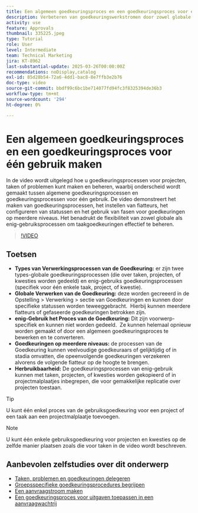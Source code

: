 ```yaml
---
title: Een algemeen goedkeuringsproces en een goedkeuringsproces voor één gebruik maken
description: Verbeteren van goedkeuringswerkstromen door zowel globale als enig-gebruiks goedkeuringsprocessen voor taken, projecten, of kwesties, het uitvoeren van multi-level gefaseerde goedkeuringen, en het bevorderen van efficiency door herbruikbaarheid in projectmalplaatjes te gebruiken.
activity: use
feature: Approvals
thumbnail: 335225.jpeg
type: Tutorial
role: User
level: Intermediate
team: Technical Marketing
jira: KT-8962
last-substantial-update: 2025-03-26T00:00:00Z
recommendations: noDisplay,catalog
exl-id: 85d28b54-72a6-4dd1-bac8-8e7ffb3e2b76
doc-type: video
source-git-commit: bbdf99c6bc1be714077fd94fc3f8325394de36b3
workflow-type: tm+mt
source-wordcount: '294'
ht-degree: 0%

---
```


# Een algemeen goedkeuringsproces en een goedkeuringsproces voor één gebruik maken

In de video wordt uitgelegd hoe u goedkeuringsprocessen voor projecten, taken of problemen kunt maken en beheren, waarbij onderscheid wordt gemaakt tussen algemene goedkeuringsprocessen en goedkeuringsprocessen voor één gebruik.
De video demonstreert het maken van goedkeuringsprocessen, het instellen van fiatteurs, het configureren van statussen en het gebruik van fasen voor goedkeuringen op meerdere niveaus.
&#x200B;Het benadrukt de flexibiliteit van zowel globale als enig-gebruiksprocessen om taakgoedkeuringen effectief te beheren.

>[!VIDEO](https://video.tv.adobe.com/v/335225/?quality=12&learn=on&enablevpops=1)

## Toetsen

* **Types van Verwerkingsprocessen van de Goedkeuring:** er zijn twee types-globale goedkeuringsprocessen (die over taken, projecten, of kwesties worden gedeeld) en enig-gebruiks goedkeuringsprocessen (specifiek voor één enkele taak, project, of kwestie).
* **Globale Verwerken van de Goedkeuring:** deze worden gecreeerd in de Opstelling > Verwerking > sectie van Goedkeuringen en kunnen door specifieke statussen worden teweeggebracht. &#x200B; Hierbij kunnen meerdere fiatteurs of gefaseerde goedkeuringen betrokken zijn.
* **enig-Gebruik het Proces van de Goedkeuring:** Dit zijn voorwerp-specifiek en kunnen niet worden gedeeld. &#x200B; Ze kunnen helemaal opnieuw worden gemaakt of door een algemeen goedkeuringsproces te bewerken en te converteren.
* **Goedkeuringen op meerdere niveaus:** de processen van de Goedkeuring kunnen veelvoudige goedkeuraars of gelijktijdig of in stadia omvatten, die opeenvolgende goedkeuringen verzekeren alvorens de volgende fiatteur op de hoogte te brengen.
* **Herbruikbaarheid:** De goedkeuringsprocessen van enig-gebruik kunnen met taken, projecten, of kwesties worden gekopieerd of in projectmalplaatjes inbegrepen, die voor gemakkelijke replicatie over projecten toestaan.


>[!TIP]
>
>U kunt één enkel proces van de gebruiksgoedkeuring voor een project of een taak aan een projectmalplaatje toevoegen.

>[!NOTE]
>
>U kunt één enkele gebruiksgoedkeuring voor projecten en kwesties op de zelfde manier plaatsen zoals die voor taken in de video wordt beschreven.



## Aanbevolen zelfstudies over dit onderwerp

* [Taken, problemen en goedkeuringen delegeren](/help/manage-work/approval-processes-and-milestone-paths/delegate-approvals.md)
* [Groepsspecifieke goedkeuringsprocedures begrijpen](/help/administration-and-setup/approval-processes-and-milestone-paths/group-specific-approval-processes.md)
* [Een aanvraagstroom maken](/help/manage-work/request-queues/create-a-request-flow.md)
* [Een goedkeuringsproces voor uitgaven toepassen in een aanvraagwachtrij](/help/manage-work/approval-processes-and-milestone-paths/apply-an-issue-approval-process-in-a-request-queue.md)

